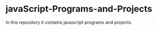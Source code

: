 # javaScript-Programs-and-Projects
In this repository it contains javascript programs and projects.
